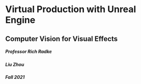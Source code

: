 # Virtual Production with Unreal Engine
## Computer Vision for Visual Effects
##### Professor Rich Radke
##### Liu Zhou
##### Fall 2021




